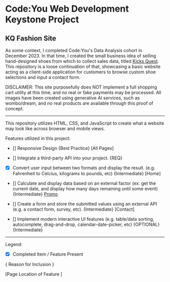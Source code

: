 # Code:You Web Development Keystone Project

## KQ Fashion Site

As some context, I completed Code:You's Data Analysis cohort in December 2023. In that time, I created the small business idea of selling hand-designed shoes from which to collect sales data, titled [Kicks Quest](https://github.com/JodieMullins/KicksQuest). 
This repository is a loose continuation of that, showcasing a basic website acting as a client-side application for customers to browse custom shoe selections and input a contact form. 

DISCLAIMER: This site purposefully does NOT implement a full shopping cart utility at this time, and no real or fake payments may be processed. All images have been created using generative AI services, such as wombo/dream, and no real products are available through this proof of concept.

------------------------------------------------------------------------------------

This repository utilizes HTML, CSS, and JavaScript to create what a website may look like across browser and mobile views. 

Features utilized in this project: 

- [] Responsive Design {Best Practice} [All Pages]

- [] Integrate a third-party API into your project. {REQ}

- [x] Convert user input between two formats and display the result. (e.g. Fahrenheit to Celcius, kilograms to pounds, etc) {Intermediate} [Home]

- [] Calculate and display data based on an external factor (ex: get the current date, and display how many days remaining until some event) {Intermediate} [Promo](http://127.0.0.1:3000/promo.html)

- [] Create a form and store the submitted values using an external API (e.g. a contact form, survey, etc). {Intermediate} [Contact]

- [] Implement modern interactive UI features (e.g. table/data sorting, autocomplete, drag-and-drop, calendar-date-picker, etc) {OPTIONAL} {Intermediate} 

-----------------------

Legend: 

- [x] Completed Item / Feature Present

{ Reason for Inclusion }

[Page Location of Feature ]
